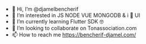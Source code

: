 - 👋 Hi, I’m @djamelbencherif
- 👀 I’m interested in JS NODE VUE MONGODB & i 💞️ UI
- 🌱 I’m currently learning Flutter SDK 🤓
- 💞️ I’m looking to collaborate on Tonassociation.com 
- 📫 How to reach me https://bencherif-djamel.com/

<!---
djamelbencherif/djamelbencherif is a ✨ special ✨ repository because its `README.md` (this file) appears on your GitHub profile.
You can click the Preview link to take a look at your changes.
--->
